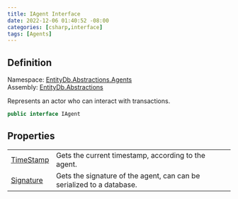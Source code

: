```yaml
---
title: IAgent Interface
date: 2022-12-06 01:40:52 -08:00
categories: [csharp,interface]
tags: [Agents]
---
```


## Definition
Namespace: <a href='/posts/csharp.namespace.entitydb.abstractions.agents/'>EntityDb.Abstractions.Agents</a><br />
Assembly: <a href='/posts/csharp.assembly.entitydb.abstractions/'>EntityDb.Abstractions</a><br />

Represents an actor who can interact with transactions.

```cs
public interface IAgent
```
## Properties
<table><tr><td><!--/posts/csharp.notimplemented.entitydb.abstractions.agents.iagent.timestamp/--><a href='#'>TimeStamp</a></td><td>
Gets the current timestamp, according to the agent.
</td></tr><tr><td><!--/posts/csharp.notimplemented.entitydb.abstractions.agents.iagent.signature/--><a href='#'>Signature</a></td><td>
Gets the signature of the agent, can can be serialized to a database.
</td></tr></table>
